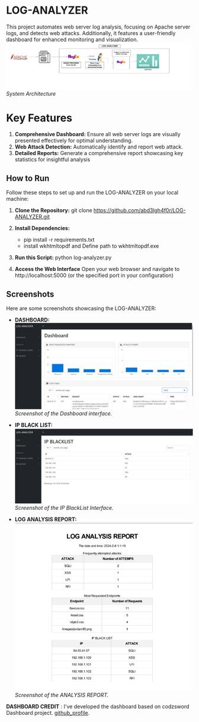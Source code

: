 # LOG-ANALYZER

This project automates web server log analysis, focusing on Apache server logs, and detects web attacks. Additionally, it features a user-friendly dashboard for enhanced monitoring and visualization.
![IP BLACKLIST](static/images/LOG-ANALYZER.png)
           *System Architecture*
# Key Features
1. **Comprehensive Dashboard:**  Ensure all web server logs are visually presented effectively for optimal understanding.
2. **Web Attack Detection:**   Automatically identify and report web attack.
3. **Detailed Reports:**   Generate a comprehensive report showcasing key statistics for insightful analysis

## How to Run

Follow these steps to set up and run the LOG-ANALYZER  on your local machine:

1. **Clone the Repository:**  git clone https://github.com/abd3lgh4f0r/LOG-ANALYZER.git
2. **Install Dependencies:** 
   - pip install -r requirements.txt
   -  install wkhtmltopdf and Define path to wkhtmltopdf.exe
   
4. **Run this Script:** python log-analyzer.py
5. **Access the Web Interface**  Open your web browser and navigate to http://localhost:5000 (or the specified port in your configuration)


## Screenshots

Here are some screenshots showcasing the LOG-ANALYZER:

- **DASHBOARD:**
  ![IP BLACKLIST](static/images/Dashboard.jpg)
  *Screenshot of the Dashboard interface.*

- **IP BLACK LIST:**
  ![IP BLACKLIST](static/images/Blacklist.jpg)
  *Screenshot of the IP BlackList Interface.*

 - **LOG ANALYSIS REPORT:**
 ![LOG ANALYSIS REPORT](static/images/report.jpg)
  *Screenshot of the ANALYSIS REPORT.*

**DASHBOARD CREDIT**  : I've developed the dashboard  based on  codzsword Dashboard project. [github_profile](https://github.com/codzsword).
  

